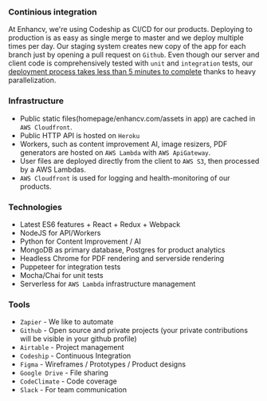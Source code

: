 ### Continious integration
At Enhancv, we're using Codeship as CI/CD for our products. Deploying to production is as easy as single merge to master and we deploy multiple times per day. Our staging system creates new copy of the app for each branch just by opening a pull request on `Github`. Even though our server and client code is comprehensively tested with `unit` and `integration` tests, our [deployment process takes less than 5 minutes to complete](https://viktorkirilov.me/post/how-we-sped-up-builds-by-parallelizing-tasks/) thanks to heavy parallelization.

### Infrastructure
- Public static files(homepage/enhancv.com/assets in app) are cached in `AWS Cloudfront`.
- Public HTTP API is hosted on `Heroku`
- Workers, such as content improvement AI, image resizers, PDF generators are hosted on `AWS Lambda` with `AWS ApiGateway`.
- User files are deployed directly from the client to `AWS S3`, then processed by a AWS Lambdas.
- `AWS Cloudfront` is used for logging and health-monitoring of our products.

### Technologies
- Latest ES6 features + React + Redux + Webpack
- NodeJS for API/Workers
- Python for Content Improvement / AI
- MongoDB as primary database, Postgres for product analytics
- Headless Chrome for PDF rendering and serverside rendering
- Puppeteer for integration tests
- Mocha/Chai for unit tests
- Serverless for `AWS Lambda` infrastructure management

### Tools
- `Zapier` - We like to automate
- `Github` - Open source and private projects (your private contributions will be visible in your github profile)
- `Airtable` - Project management
- `Codeship` - Continuous Integration
- `Figma` - Wireframes / Prototypes / Product designs
- `Google Drive` - File sharing
- `CodeClimate` - Code coverage
- `Slack` - For team communication

